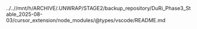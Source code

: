 ../..//mnt/h/ARCHIVE/.UNWRAP/STAGE2/backup_repository/DuRi_Phase3_Stable_2025-08-03/cursor_extension/node_modules/@types/vscode/README.md